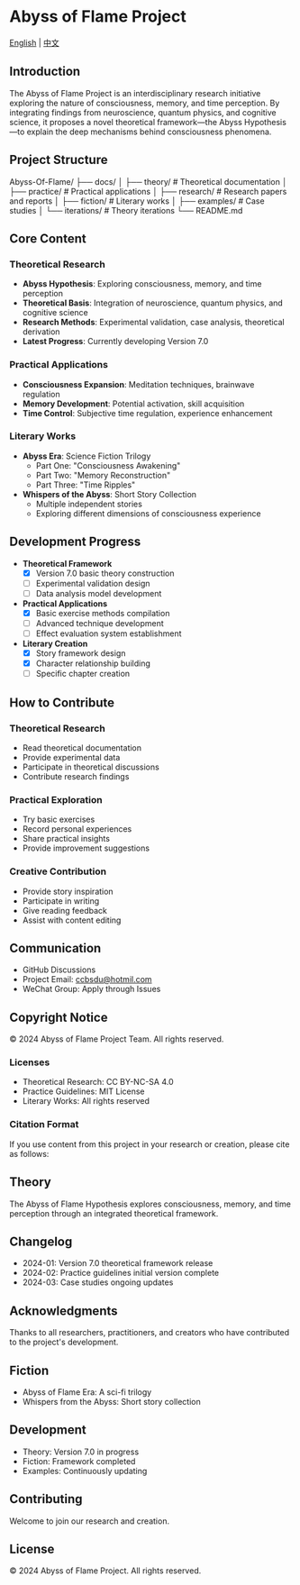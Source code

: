 # Abyss of Flame Project

[English](README.md) | [中文](README-CN.md)

## Introduction
The Abyss of Flame Project is an interdisciplinary research initiative exploring the nature of consciousness, memory, and time perception. By integrating findings from neuroscience, quantum physics, and cognitive science, it proposes a novel theoretical framework—the Abyss Hypothesis—to explain the deep mechanisms behind consciousness phenomena.

## Project Structure
Abyss-Of-Flame/
├── docs/
│   ├── theory/      # Theoretical documentation
│   ├── practice/    # Practical applications
│   ├── research/    # Research papers and reports
│   ├── fiction/     # Literary works
│   ├── examples/    # Case studies
│   └── iterations/  # Theory iterations
└── README.md


## Core Content

### Theoretical Research
- **Abyss Hypothesis**: Exploring consciousness, memory, and time perception
- **Theoretical Basis**: Integration of neuroscience, quantum physics, and cognitive science
- **Research Methods**: Experimental validation, case analysis, theoretical derivation
- **Latest Progress**: Currently developing Version 7.0

### Practical Applications
- **Consciousness Expansion**: Meditation techniques, brainwave regulation
- **Memory Development**: Potential activation, skill acquisition
- **Time Control**: Subjective time regulation, experience enhancement

### Literary Works
- **Abyss Era**: Science Fiction Trilogy
  - Part One: "Consciousness Awakening"
  - Part Two: "Memory Reconstruction"
  - Part Three: "Time Ripples"
- **Whispers of the Abyss**: Short Story Collection
  - Multiple independent stories
  - Exploring different dimensions of consciousness experience

## Development Progress
- **Theoretical Framework**
  - [x] Version 7.0 basic theory construction
  - [ ] Experimental validation design
  - [ ] Data analysis model development
  
- **Practical Applications**
  - [x] Basic exercise methods compilation
  - [ ] Advanced technique development
  - [ ] Effect evaluation system establishment

- **Literary Creation**
  - [x] Story framework design
  - [x] Character relationship building
  - [ ] Specific chapter creation

## How to Contribute

### Theoretical Research
- Read theoretical documentation
- Provide experimental data
- Participate in theoretical discussions
- Contribute research findings

### Practical Exploration
- Try basic exercises
- Record personal experiences
- Share practical insights
- Provide improvement suggestions

### Creative Contribution
- Provide story inspiration
- Participate in writing
- Give reading feedback
- Assist with content editing

## Communication
- GitHub Discussions
- Project Email: ccbsdu@hotmil.com
- WeChat Group: Apply through Issues

## Copyright Notice
© 2024 Abyss of Flame Project Team. All rights reserved.

### Licenses
- Theoretical Research: CC BY-NC-SA 4.0
- Practice Guidelines: MIT License
- Literary Works: All rights reserved

### Citation Format
If you use content from this project in your research or creation, please cite as follows:
## Theory
The Abyss of Flame Hypothesis explores consciousness, memory, and time perception through an integrated theoretical framework.


## Changelog
- 2024-01: Version 7.0 theoretical framework release
- 2024-02: Practice guidelines initial version complete
- 2024-03: Case studies ongoing updates

## Acknowledgments
Thanks to all researchers, practitioners, and creators who have contributed to the project's development.
## Fiction
- Abyss of Flame Era: A sci-fi trilogy
- Whispers from the Abyss: Short story collection

## Development
- Theory: Version 7.0 in progress
- Fiction: Framework completed
- Examples: Continuously updating

## Contributing
Welcome to join our research and creation.

## License
© 2024 Abyss of Flame Project. All rights reserved.